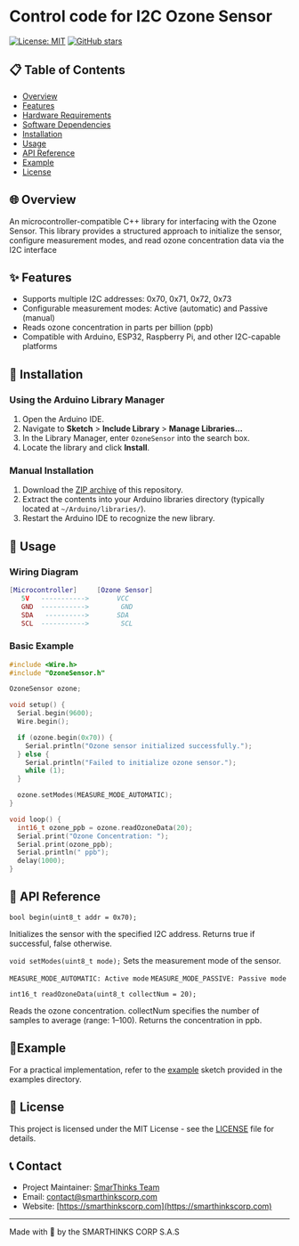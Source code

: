 # Control code for I2C Ozone Sensor
[![License: MIT](https://img.shields.io/badge/License-MIT-yellow.svg)](https://opensource.org/licenses/MIT)
[![GitHub stars](https://img.shields.io/github/stars/SmarThinks/OzoneSensor)](https://github.com/SmarThinks/OzoneSensor/stargazers)


## 📋 Table of Contents

- [Overview](#overview)
- [Features](#features)
- [Hardware Requirements](#hardware-requirements)
- [Software Dependencies](#software-dependencies)
- [Installation](#installation)
- [Usage](#usage)
- [API Reference](#api-reference)
- [Example](#example)
- [License](#license)

## 🌐 Overview

An microcontroller-compatible C++ library for interfacing with the Ozone Sensor. This library provides a structured approach to initialize the sensor, configure measurement modes, and read ozone concentration data via the I2C interface

## ✨ Features

- Supports multiple I2C addresses: 0x70, 0x71, 0x72, 0x73
- Configurable measurement modes: Active (automatic) and Passive (manual)
- Reads ozone concentration in parts per billion (ppb)
- Compatible with Arduino, ESP32, Raspberry Pi, and other I2C-capable platforms

## 🔌 Installation

### Using the Arduino Library Manager
1. Open the Arduino IDE.
2. Navigate to **Sketch** > **Include Library** > **Manage Libraries...**
3. In the Library Manager, enter `OzoneSensor` into the search box.
4. Locate the library and click **Install**.

### Manual Installation

1. Download the [ZIP archive](https://github.com/SmarThinks/OzoneSensor/archive/refs/heads/main.zip) of this repository.
2. Extract the contents into your Arduino libraries directory (typically located at `~/Arduino/libraries/`).
3. Restart the Arduino IDE to recognize the new library.

## 🚀 Usage

### Wiring Diagram

```lua
[Microcontroller]     [Ozone Sensor]
   5V   ----------->       VCC
   GND  ----------->        GND
   SDA   ---------->       SDA
   SCL  ----------->        SCL
```
### Basic Example

```c++
#include <Wire.h>
#include "OzoneSensor.h"

OzoneSensor ozone;

void setup() {
  Serial.begin(9600);
  Wire.begin();

  if (ozone.begin(0x70)) {
    Serial.println("Ozone sensor initialized successfully.");
  } else {
    Serial.println("Failed to initialize ozone sensor.");
    while (1);
  }

  ozone.setModes(MEASURE_MODE_AUTOMATIC);
}

void loop() {
  int16_t ozone_ppb = ozone.readOzoneData(20);
  Serial.print("Ozone Concentration: ");
  Serial.print(ozone_ppb);
  Serial.println(" ppb");
  delay(1000);
}

```
## 🔄 API Reference

`bool begin(uint8_t addr = 0x70);`

Initializes the sensor with the specified I2C address. Returns true if successful, false otherwise.

`void setModes(uint8_t mode);`
Sets the measurement mode of the sensor.​

`MEASURE_MODE_AUTOMATIC: Active mode`
`MEASURE_MODE_PASSIVE: Passive mode​`

`int16_t readOzoneData(uint8_t collectNum = 20);`

Reads the ozone concentration. collectNum specifies the number of samples to average (range: 1–100). Returns the concentration in ppb.​

## 🥇Example
For a practical implementation, refer to the [example](https://github.com/SmarThinks/OzoneSensor/example/basic) sketch provided in the examples directory.


## 📜 License

This project is licensed under the MIT License - see the [LICENSE](https://github.com/SmarThinks/OzoneSensor/blob/main/LICENSE) file for details.

## 📞 Contact

- Project Maintainer: [SmarThinks Team](https://github.com/SmarThinks)
- Email: contact@smarthinkscorp.com
- Website: [https://smarthinkscorp.com](https://smarthinkscorp.com)

-----------------------------------------
Made with 🧠 by the SMARTHINKS CORP S.A.S
